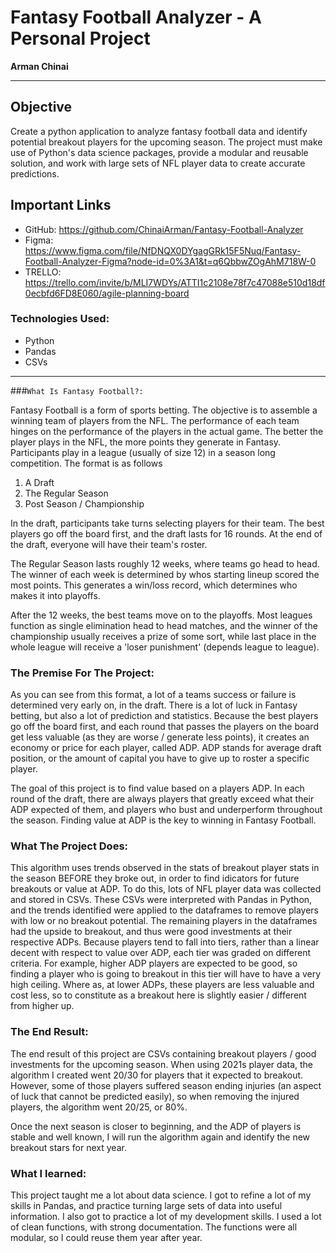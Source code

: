 # Fantasy Football Analyzer - A Personal Project

<b>Arman Chinai</b>

---

## Objective

Create a python application to analyze fantasy football data and identify potential breakout players for the upcoming season. The project must make use of Python's data science packages, provide a modular and reusable solution, and work with large sets of NFL player data to create accurate predictions.

## Important Links

* GitHub: https://github.com/ChinaiArman/Fantasy-Football-Analyzer
* Figma: https://www.figma.com/file/NfDNQX0DYgagGRk15F5Nuq/Fantasy-Football-Analyzer-Figma?node-id=0%3A1&t=q6QbbwZOgAhM718W-0
* TRELLO: https://trello.com/invite/b/MLI7WDYs/ATTI1c2108e78f7c47088e510d18df0ecbfd6FD8E060/agile-planning-board

### Technologies Used:

* Python
* Pandas
* CSVs

---

###`What Is Fantasy Football?:`

Fantasy Football is a form of sports betting. The objective is to assemble a winning team of players from the NFL. The performance of each team hinges on the performance of the players in the actual game. The better the player plays in the NFL, the more points they generate in Fantasy. Participants play in a league (usually of size 12) in a season long competition. The format is as follows

1) A Draft
2) The Regular Season
3) Post Season / Championship

In the draft, participants take turns selecting players for their team. The best players go off the board first, and the draft lasts for 16 rounds. At the end of the draft, everyone will have their team's roster. 

The Regular Season lasts roughly 12 weeks, where teams go head to head. The winner of each week is determined by whos starting lineup scored the most points. This generates a win/loss record, which determines who makes it into playoffs. 

After the 12 weeks, the best teams move on to the playoffs. Most leagues function as single elimination head to head matches, and the winner of the championship usually receives a prize of some sort, while last place in the whole league will receive a 'loser punishment' (depends league to league).

### The Premise For The Project:

As you can see from this format, a lot of a teams success or failure is determined very early on, in the draft. There is a lot of luck in Fantasy betting, but also a  lot of prediction and statistics. Because the best players go off the board first, and each round that passes the players on the board get less valuable (as they are worse / generate less points), it creates an economy or price for each player, called ADP. ADP stands for average draft position, or the amount of capital you have to give up to roster a specific player. 

The goal of this project is to find value based on a players ADP. In each round of the draft, there are always players that greatly exceed what their ADP expected of them, and players who bust and underperform throughout the season. Finding value at ADP is the key to winning in Fantasy Football.

### What The Project Does:

This algorithm uses trends observed in the stats of breakout player stats in the season BEFORE they broke out, in order to find idicators for future breakouts or value at ADP. To do this, lots of NFL player data was collected and stored in CSVs. These CSVs were interpreted with Pandas in Python, and the trends identified were applied to the dataframes to remove players with low or no breakout potential. The remaining players in the dataframes had the upside to breakout, and thus were good investments at their respective ADPs. Because players tend to fall into tiers, rather than a linear decent with respect to value over ADP, each tier was graded on different criteria. For example, higher ADP players are expected to be good, so finding a player who is going to breakout in this tier will have to have a very high ceiling. Where as, at lower ADPs, these players are less valuable and cost less, so to constitute as a breakout here is slightly easier / different from higher up.

### The End Result:

The end result of this project are CSVs containing breakout players / good investments for the upcoming season. When using 2021s player data, the algorithm I created went 20/30 for players that it expected to breakout. However, some of those players suffered season ending injuries (an aspect of luck that cannot be predicted easily), so when removing the injured players, the algorithm went 20/25, or 80%. 

Once the next season is closer to beginning, and the ADP of players is stable and well known, I will run the algorithm again and identify the new breakout stars for next year.

### What I learned:

This project taught me a lot about data science. I got to refine a lot of my skills in Pandas, and practice turning large sets of data into useful information. I also got to practice a lot of my development skills. I used a lot of clean functions, with strong documentation. The functions were all modular, so I could reuse them year after year.
